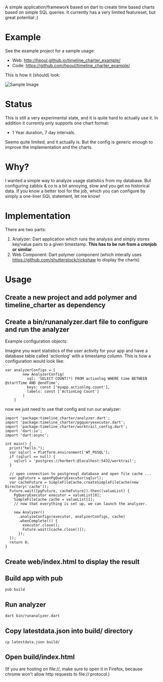 A simple application/framework based on dart to create time based charts 
based on simple SQL queries. It currently has a very limited featureset, but
great potential ;)

# Example

See the example project for a sample usage:

* Web: http://hpoul.github.io/timeline_charter_example/
* Code: https://github.com/hpoul/timeline_charter_example/

This is how it (should) look:

![Sample Image](https://raw.github.com/hpoul/timeline_charter/master/docs/timeline_charter_screenshot.png)

# Status

This is still a very experimental state, and it is quite hard to actually use
it. In addition it currently only supports one chart format:

* 1 Year duration, 7 day intervals.

Seems quite limited, and it actually is. But the config is generic enough
to improve the implementation and the charts.

# Why?

I wanted a simple way to analyze usage statistics from my database. But 
configuring zabbix & co is a bit annoying, slow and you get no historical
data. If you know a better tool for the job, which you can configure by
simply a one-liner SQL statement, let me know!

# Implementation

There are two parts:

1. Analyzer: Dart application which runs the analysis and simply stores 
   key/value pairs to a given timestamp. **This has to be run from a cronjob
   or similar**.
2. Web Component: Dart polymer component (which interally uses 
   https://github.com/shutterstock/rickshaw to display the charts)

# Usage

## Create a new project and add polymer and timeline_charter as dependency

## Create a bin/runanalyzer.dart file to configure and run the analyzer

Example configuration objects:

Imagine you want statistics of the user activity for your app and have a database table
called 'actionlog' with a timestamp column. This is how a configuration would look like:

    var analyzerConfigs = [
            new AnalyzerConfig(
              sql: 'SELECT COUNT(*) FROM actionlog WHERE time BETWEEN @startTime AND @endTime',
              keys: const ['myapp.actionlog.count'],
              labels: const ['ActionLog Count']
            )
        ]

now we just need to use that config and run our analyzer:

    import 'package:timeline_charter/analyzer.dart';
    import 'package:timeline_charter/pgqueryexecutor.dart';
    import 'package:timeline_charter/worktrail_config.dart';
    import 'dart:io';
    import 'dart:async';
    
    int main() {
      print("hello.");
      var sqlurl = Platform.environment['WT_PGSQL'];
      if (sqlurl == null) {
        sqlurl = 'postgres://herbert:@localhost:5432/worktrail';
      }
      
      // open connection to postgresql database and open file cache ...
      var pgFuture = openPgQueryExecutor(sqlurl);
      var cacheFuture = SimpleFileCache.createSimpleFileCache(new Directory('cache'));
      Future.wait([pgFuture, cacheFuture]).then((valueList) {
        PgQueryExecutor executor = valueList[0];
        SimpleFileCache cache = valueList[1];
        // now that everything is set up, we can launch the analyzer.
        
        new Analyzer()
          .analyzeConfigs(executor, analyzerConfigs, cache)
          .whenComplete(() {
            executor.close();
            Future.wait([cache.close()]);
          });
      });
      return 0;
    }


## Create web/index.html to display the result

## Build app with pub

    pub build

## Run analyzer

    dart bin/runanalyzer.dart

## Copy latestdata.json into build/ directory

    cp latestdata.json build/

## Open build/index.html

(If you are hosting on file://, make sure to open it in Firefox, because 
chrome won't allow http requests to file:// protocol.)



